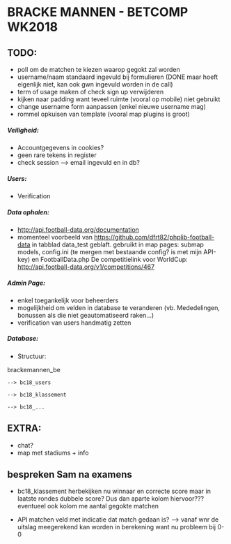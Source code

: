 ﻿# BRACKE MANNEN - BETCOMP WK2018


## TODO:

- poll om de matchen te kiezen waarop gegokt zal worden
- username/naam standaard ingevuld bij formulieren (DONE maar hoeft eigenlijk niet, kan ook gwn ingevuld worden in de call) 
- term of usage maken of check sign up verwijderen
- kijken naar padding want teveel ruimte (vooral op mobile) niet gebruikt
- change username form aanpassen (enkel nieuwe username mag)
- rommel opkuisen van template (vooral map plugins is groot)

##### Veiligheid:

- Accountgegevens in cookies?
- geen rare tekens in register
- check session --> email ingevuld en in db? 

##### Users:

- Verification

##### Data ophalen:

- http://api.football-data.org/documentation
- momenteel voorbeeld van https://github.com/dfrt82/phplib-football-data in tabblad data_test geblaft.
  gebruikt in map pages: submap models, config.ini (te mergen met bestaande config? is met mijn API-key) en FootballData.php
  De competitielink voor WorldCup: http://api.football-data.org/v1/competitions/467
  
##### Admin Page:

- enkel toegankelijk voor beheerders
- mogelijkheid om velden in database te veranderen (vb. Mededelingen, bonussen als die niet geautomatiseerd raken...)
- verification van users handmatig zetten

##### Database:

- Structuur:

 brackemannen_be
 
    --> bc18_users
	
    --> bc18_klassement
	
    --> bc18_...
	
	

## EXTRA:

- chat?  
- map met stadiums + info

## bespreken Sam na examens

-	bc18_klassement herbekijken
	nu winnaar en correcte score maar in laatste rondes dubbele score? Dus dan aparte kolom hiervoor???
	eventueel ook kolom me aantal gegokte matchen
	
-	API matchen veld met indicatie dat match gedaan is? --> vanaf wnr de uitslag meegerekend kan worden in berekening want nu probleem bij 0-0